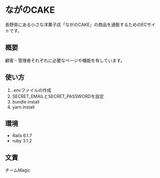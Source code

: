 # ながのCAKE
長野県にある小さな洋菓子店「ながのCAKE」の商品を通販するためのECサイトです。

## 概要
顧客・管理者それぞれに必要なページや機能を有しています。

## 使い方
1. .envファイルの作成
2. SECRET_EMAILとSECRET_PASSWORDを設定
3. bundle install
4. yarn install

## 環境
* Rails 6.1.7
* ruby 3.1.2

## 文責
チームMagic